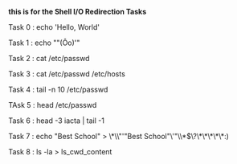 **this is for the Shell I/O Redirection Tasks**

Task 0 : echo 'Hello, World'

Task 1 : echo "\"(Ôo)'"

Task 2 : cat /etc/passwd

Task 3 : cat /etc/passwd /etc/hosts                                                                                                                    

Task 4 : tail -n 10 /etc/passwd

TAsk 5 : head /etc/passwd

Task 6 : head -3 iacta | tail -1

Task 7 : echo "Best School" > \\\*\\\\"'\"Best School\"\\'"\\\\\*\$\\\?\\\*\\\*\\\*\\\*\\\*\:\)

Task 8 : ls -la > ls_cwd_content


